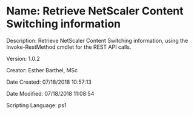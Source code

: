 ﻿# Name: Retrieve NetScaler Content Switching information

Description: Retrieve NetScaler Content Switching information, using the Invoke-RestMethod cmdlet for the REST API calls.

Version: 1.0.2

Creator: Esther Barthel, MSc

Date Created: 07/18/2018 10:57:13

Date Modified: 07/18/2018 11:08:54

Scripting Language: ps1

